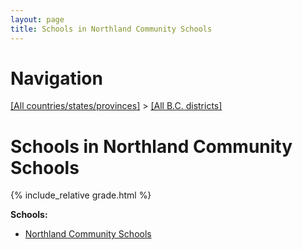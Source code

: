 ```yaml
---
layout: page
title: Schools in Northland Community Schools
---
```

# Navigation

[[All countries/states/provinces]](../..) > [[All B.C. districts]](..)

# Schools in Northland Community Schools

{% include_relative grade.html %}

**Schools:**

- [Northland Community Schools](Northland_Community_Schools.md)
